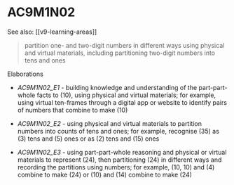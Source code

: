 
# AC9M1N02 

See also: [[v9-learning-areas]]

> partition one- and two-digit numbers in different ways using physical and virtual materials, including partitioning two-digit numbers into tens and ones

Elaborations


- _AC9M1N02_E1_ - building knowledge and understanding of the part-part-whole facts to \(10\), using physical and virtual materials; for example, using virtual ten-frames through a digital app or website to identify pairs of numbers that combine to make \(10\)

- _AC9M1N02_E2_ - using physical and virtual materials to partition numbers into counts of tens and ones; for example, recognise \(35\) as \(3\) tens and \(5\) ones or as \(2\) tens and \(15\) ones

- _AC9M1N02_E3_ - using part-part-whole reasoning and physical or virtual materials to represent \(24\), then partitioning \(24\) in different ways and recording the partitions using numbers; for example, \(10, 10\) and \(4\) combine to make \(24\) or \(10\) and \(14\) combine to make \(24\)
